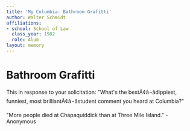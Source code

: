 ```yaml
---
title: 'My Columbia: Bathroom Grafitti'
author: Walter Schmidt
affiliations:
- school: School of Law
  class_year: 1982
  role: Alum
layout: memory
---
```


# Bathroom Grafitti

This in response to your solicitation: "What's the bestÃ¢â¬âdippiest, funniest, most brilliantÃ¢â¬âstudent comment you heard at Columbia?"

"More people died at Chapaquiddick than at Three Mile Island."  -Anonymous
